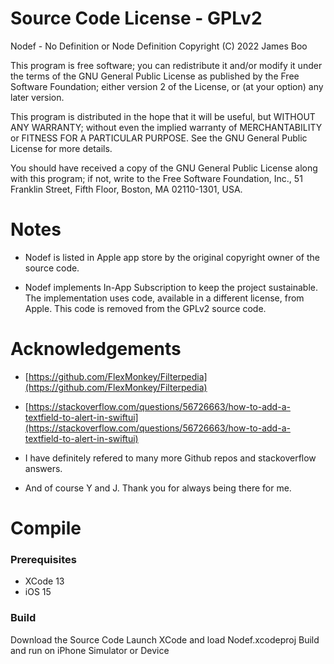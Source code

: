 # Source Code License - GPLv2

Nodef - No Definition or Node Definition
Copyright (C) 2022 James Boo 

This program is free software; you can redistribute it and/or
modify it under the terms of the GNU General Public License
as published by the Free Software Foundation; either version 2
of the License, or (at your option) any later version.

This program is distributed in the hope that it will be useful,
but WITHOUT ANY WARRANTY; without even the implied warranty of
MERCHANTABILITY or FITNESS FOR A PARTICULAR PURPOSE.  See the
GNU General Public License for more details.

You should have received a copy of the GNU General Public License
along with this program; if not, write to the Free Software
Foundation, Inc., 51 Franklin Street, Fifth Floor, Boston, MA  02110-1301, USA.

# Notes

* Nodef is listed in Apple app store by the original copyright owner of the source code. 

* Nodef implements In-App Subscription to keep the project sustainable. The implementation uses code, available in a different license, from Apple. This code is removed from the GPLv2 source code.

# Acknowledgements

* [https://github.com/FlexMonkey/Filterpedia](https://github.com/FlexMonkey/Filterpedia) 

* [https://stackoverflow.com/questions/56726663/how-to-add-a-textfield-to-alert-in-swiftui](https://stackoverflow.com/questions/56726663/how-to-add-a-textfield-to-alert-in-swiftui)

* I have definitely refered to many more Github repos and stackoverflow answers. 

* And of course Y and J. Thank you for always being there for me.

# Compile

### Prerequisites

* XCode 13
* iOS 15

### Build

Download the Source Code
Launch XCode and load Nodef.xcodeproj 
Build and run on iPhone Simulator or Device

